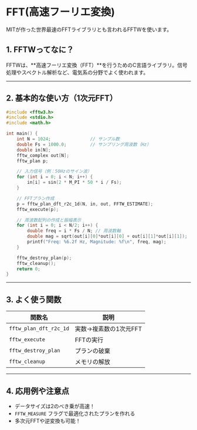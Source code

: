 # FFT(高速フーリエ変換)

MITが作った世界最速のFFTライブラリとも言われるFFTWを使います。

## 1. FFTWってなに？
FFTWは、**高速フーリエ変換（FFT）**を行うためのC言語ライブラリ。信号処理やスペクトル解析など、電気系の分野でよく使われます。

---

## 2. 基本的な使い方（1次元FFT）

```c
#include <fftw3.h>
#include <stdio.h>
#include <math.h>

int main() {
    int N = 1024;               // サンプル数
    double Fs = 1000.0;         // サンプリング周波数（Hz）
    double in[N];
    fftw_complex out[N];
    fftw_plan p;

    // 入力信号（例：50Hzのサイン波）
    for (int i = 0; i < N; i++) {
        in[i] = sin(2 * M_PI * 50 * i / Fs);
    }

    // FFTプラン作成
    p = fftw_plan_dft_r2c_1d(N, in, out, FFTW_ESTIMATE);
    fftw_execute(p);

    // 周波数配列の作成と振幅表示
    for (int i = 0; i < N/2; i++) {
        double freq = i * Fs / N; // 周波数軸
        double mag = sqrt(out[i][0]*out[i][0] + out[i][1]*out[i][1]);
        printf("Freq: %6.2f Hz, Magnitude: %f\n", freq, mag);
    }

    fftw_destroy_plan(p);
    fftw_cleanup();
    return 0;
}
```

---

## 3. よく使う関数

| 関数名 | 説明 |
|--------|------|
| `fftw_plan_dft_r2c_1d` | 実数→複素数の1次元FFT |
| `fftw_execute` | FFTの実行 |
| `fftw_destroy_plan` | プランの破棄 |
| `fftw_cleanup` | メモリの解放 |

---

## 4. 応用例や注意点

- データサイズは2のべき乗が高速！
- `FFTW_MEASURE` フラグで最適化されたプランを作れる
- 多次元FFTや逆変換も可能！
